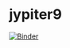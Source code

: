 # jypiter9
[![Binder](https://mybinder.org/badge.svg)](https://mybinder.org/v2/gh/Freevolity/jypiter9/master)
<br/>
